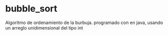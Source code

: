 # bubble_sort
Algoritmo de ordenamiento de la burbuja. programado con en java, usando un arreglo unidimensional del tipo int
